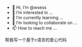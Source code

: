- 👋 Hi, I’m @wsess
- 👀 I’m interested in ...
- 🌱 I’m currently learning ...
- 💞️ I’m looking to collaborate on ...
- 📫 How to reach me ...

<!---
wsess/wsess is a ✨ special ✨ repository because its `README.md` (this file) appears on your GitHub profile.
You can click the Preview link to take a look at your changes.
--->
帮我写一个基于c语言的爱心代码
